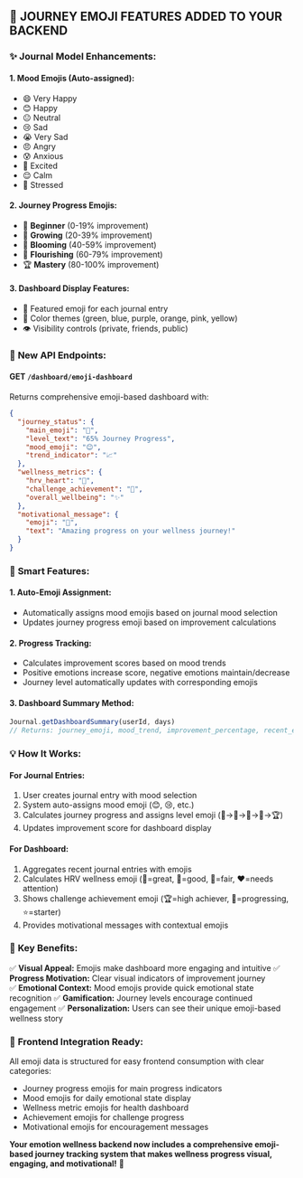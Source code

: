 ## 🎨 JOURNEY EMOJI FEATURES ADDED TO YOUR BACKEND

### ✨ **Journal Model Enhancements:**

#### **1. Mood Emojis (Auto-assigned):**
- 😄 Very Happy  
- 😊 Happy  
- 😐 Neutral  
- 😢 Sad  
- 😭 Very Sad  
- 😠 Angry  
- 😰 Anxious  
- 🤩 Excited  
- 😌 Calm  
- 😤 Stressed  

#### **2. Journey Progress Emojis:**
- 🌱 **Beginner** (0-19% improvement)
- 🌿 **Growing** (20-39% improvement)  
- 🌻 **Blooming** (40-59% improvement)
- 🌸 **Flourishing** (60-79% improvement)
- 🏆 **Mastery** (80-100% improvement)

#### **3. Dashboard Display Features:**
- 📝 Featured emoji for each journal entry
- 🎨 Color themes (green, blue, purple, orange, pink, yellow)
- 👁️ Visibility controls (private, friends, public)

### 🚀 **New API Endpoints:**

#### **GET `/dashboard/emoji-dashboard`**
Returns comprehensive emoji-based dashboard with:
```json
{
  "journey_status": {
    "main_emoji": "🌻",
    "level_text": "65% Journey Progress",
    "mood_emoji": "😊",
    "trend_indicator": "📈"
  },
  "wellness_metrics": {
    "hrv_heart": "💚",
    "challenge_achievement": "🎯", 
    "overall_wellbeing": "✨"
  },
  "motivational_message": {
    "emoji": "🎉",
    "text": "Amazing progress on your wellness journey!"
  }
}
```

### 🧠 **Smart Features:**

#### **1. Auto-Emoji Assignment:**
- Automatically assigns mood emojis based on journal mood selection
- Updates journey progress emoji based on improvement calculations

#### **2. Progress Tracking:**
- Calculates improvement scores based on mood trends
- Positive emotions increase score, negative emotions maintain/decrease
- Journey level automatically updates with corresponding emojis

#### **3. Dashboard Summary Method:**
```javascript
Journal.getDashboardSummary(userId, days)
// Returns: journey_emoji, mood_trend, improvement_percentage, recent_entries
```

### 💡 **How It Works:**

#### **For Journal Entries:**
1. User creates journal entry with mood selection
2. System auto-assigns mood emoji (😊, 😢, etc.)
3. Calculates journey progress and assigns level emoji (🌱→🌿→🌻→🌸→🏆)
4. Updates improvement score for dashboard display

#### **For Dashboard:**
1. Aggregates recent journal entries with emojis
2. Calculates HRV wellness emoji (💚=great, 💛=good, 🧡=fair, ❤️=needs attention)
3. Shows challenge achievement emoji (🏆=high achiever, 🎯=progressing, ⭐=starter)
4. Provides motivational messages with contextual emojis

### 🎯 **Key Benefits:**

✅ **Visual Appeal:** Emojis make dashboard more engaging and intuitive
✅ **Progress Motivation:** Clear visual indicators of improvement journey  
✅ **Emotional Context:** Mood emojis provide quick emotional state recognition
✅ **Gamification:** Journey levels encourage continued engagement
✅ **Personalization:** Users can see their unique emoji-based wellness story

### 📱 **Frontend Integration Ready:**
All emoji data is structured for easy frontend consumption with clear categories:
- Journey progress emojis for main progress indicators
- Mood emojis for daily emotional state display  
- Wellness metric emojis for health dashboard
- Achievement emojis for challenge progress
- Motivational emojis for encouragement messages

**Your emotion wellness backend now includes a comprehensive emoji-based journey tracking system that makes wellness progress visual, engaging, and motivational!** 🎉
